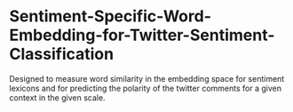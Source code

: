 # Sentiment-Specific-Word-Embedding-for-Twitter-Sentiment-Classification
Designed to measure word similarity in the embedding space for sentiment lexicons and for predicting the polarity of the twitter comments for a given context in the given scale.
